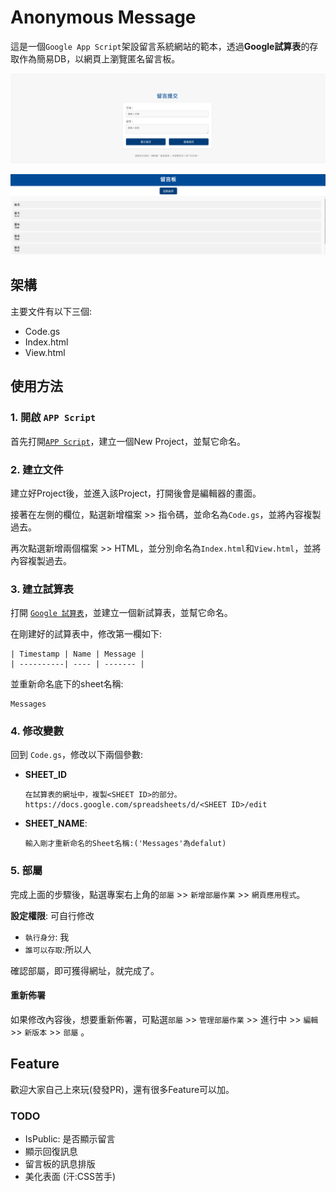 # Anonymous Message

這是一個`Google App Script`架設留言系統網站的範本，透過**Google試算表**的存取作為簡易DB，以網頁上瀏覽匿名留言板。

![image](./Images/Index.png)

![image](./Images/View.png)

## 架構

主要文件有以下三個:

- Code.gs
- Index.html
- View.html

## 使用方法

### 1. 開啟 `APP Script`

首先打開[`APP Script`](https://script.google.com/home)，建立一個New Project，並幫它命名。

### 2. 建立文件

建立好Project後，並進入該Project，打開後會是編輯器的畫面。

接著在左側的欄位，點選新增檔案 >> 指令碼，並命名為`Code.gs`，並將內容複製過去。

再次點選新增兩個檔案 >> HTML，並分別命名為`Index.html`和`View.html`，並將內容複製過去。

### 3. 建立試算表

打開 [`Google 試算表`](https://docs.google.com/spreadsheets/)，並建立一個新試算表，並幫它命名。

在剛建好的試算表中，修改第一欄如下:

```
| Timestamp | Name | Message |
| ----------| ---- | ------- |
```

並重新命名底下的sheet名稱:

```text
Messages
```

### 4. 修改變數

回到 `Code.gs`，修改以下兩個參數:

- **SHEET_ID** 
  ```text
  在試算表的網址中，複製<SHEET ID>的部分。
  https://docs.google.com/spreadsheets/d/<SHEET ID>/edit
  ```
- **SHEET_NAME**:
  ```text
  輸入剛才重新命名的Sheet名稱:('Messages'為defalut)
  ```

### 5. 部屬

完成上面的步驟後，點選專案右上角的`部屬` >> `新增部屬作業` >> `網頁應用程式`。

**設定權限**: 可自行修改 

- `執行身分`: 我
- `誰可以存取`:所以人

確認部屬，即可獲得網址，就完成了。

#### 重新佈署

如果修改內容後，想要重新佈署，可點選`部屬` >> `管理部屬作業` >> 進行中 >> `編輯` >> `新版本` >> `部屬` 。

## Feature

歡迎大家自己上來玩(發發PR)，還有很多Feature可以加。

### TODO

- IsPublic: 是否顯示留言
- 顯示回復訊息
- 留言板的訊息排版
- 美化表面 (汗:CSS苦手)
